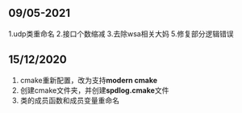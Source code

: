 ## 09/05-2021
 1.udp类重命名
 2.接口个数缩减
 3.去除wsa相关大妈
 5.修复部分逻辑错误



## 15/12/2020
  1. cmake重新配置，改为支持**modern cmake**
  2. 创建cmake文件夹，并创建**spdlog.cmake**文件
  3. 类的成员函数和成员变量重命名